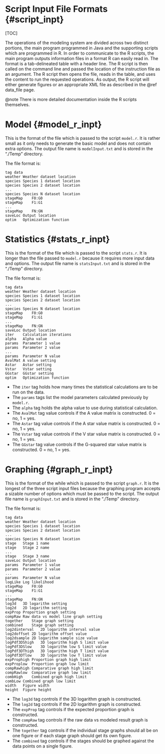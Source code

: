 Script Input File Formats {#script_inpt}
=========================

[TOC]

The operations of the modeling system are divided across two distinct portions, the main program programmed in Java and the supporting scripts which are programmed in R. In order to communicate to the R scripts, the main program outputs information files in a format R can easily read in. The format is a tab-delineated table with a header line. The R script is then called on the command line and passed the location of the instruction file as an argument. The R script then opens the file, reads in the table, and uses the content to run the requested operations. As output, the R script will either generate figures or an appropriate XML file as described in the @ref data_file page.

@note There is more detailed documentation inside the R scripts themselves.

Model {#model_r_inpt}
=====

This is the format of the file which is passed to the script `model.r`. It is rather small as it only needs to generate the basic model and does not contain extra options. The output file name is `modelInput.txt` and is stored in the “./Temp” directory.

The file format is:

~~~~~~~~~~~~~~~~~~~~~~~~~~~~~~~~~~~~~~~~
tag	data
weather Weather dataset location
species	Species 1 dataset location
species	Species 2 dataset location
...
species	Species N dataset location
stageMap    F0:G0
stageMap    F1:G1
...
stageMap    FN:GN
saveLoc	Output location
optim   Optimization function
~~~~~~~~~~~~~~~~~~~~~~~~~~~~~~~~~~~~~~~~

Statistics {#stats_r_inpt}
==========

This is the format of the file which is passed to the script `stats.r`. It is longer than the file passed to `model.r` because it requires more input data and options. The output file name is `statsInput.txt` and is stored in the “./Temp” directory.

The file format is:

~~~~~~~~~~~~~~~~~~~~~~~~~~~~~~~~~~~~~~~~
tag	data
weather	Weather dataset location
species	Species 1 dataset location
species	Species 2 dataset location
...
species	Species N dataset location
stageMap    F0:G0
stageMap    F1:G1
...
stageMap    FN:GN
saveLoc	Output location
iter	Calculation iterations
alpha	Alpha value
params	Parameter 1 value
params	Parameter 2 value
...
params	Parameter N value
AvalMat	A value setting
Astar	Astar setting
Vstar	Vstar setting
GGstar	GGstar setting
optim   Optimization function
~~~~~~~~~~~~~~~~~~~~~~~~~~~~~~~~~~~~~~~~

 - The `iter` tag holds how many times the statistical calculations are to be run on the data.
 - The `params` tags list the model parameters calculated previously by `model.r`.
 - The `alpha` tag holds the alpha value to use during statistical calculation.
 - The `AvalMat` tag value controls if the A value matrix is constructed.              0 = no, 1 = yes. 
 - The `Astar` tag value controls if the A star value matrix is constructed.           0 = no, 1 = yes. 
 - The `Vstar` tag value controls if the V star value matrix is constructed.           0 = no, 1 = yes. 
 - The `GGstar` tag value controls if the G-squared star value matrix is constructed.  0 = no, 1 = yes. 

Graphing {#graph_r_inpt}
========

This is the format of the while which is passed to the script `graph.r`. It is the longest of the three script input files because the graphing program accepts a sizable number of options which must be passed to the script. The output file name is `graphInput.txt` and is stored in the “./Temp” directory.

The file format is:

~~~~~~~~~~~~~~~~~~~~~~~~~~~~~~~~~~~~~~~~
tag	data
weather	Weather dataset location
species	Species 1 dataset location
species	Species 2 dataset location
...
species	Species N dataset location
stage	Stage 1 name
stage	Stage 2 name
...
stage	Stage 3 name
saveLoc	Output location
params	Parameter 1 value
params	Parameter 2 value
...
params	Parameter N value
logLike	Log likelihood
stageMap    F0:G0
stageMap    F1:G1
...
stageMap    FN:GN
log3d	3D logarithm setting
log2d	2D logarithm setting
expProp	Proportion graph setting
compRaw	Raw data vs model line graph setting
together	Stage graph setting
combined	Stage graph setting
log2dinterval	2D logarithm interval value
log2doffset	2D logarithm offset value
log2dsample	2D logarithm sample size value
logPdf3DShigh	3D logarithm high S limit value
logPdf3DSlow	3D logarithm low S limit value
logPdf3DThigh	3D logarithm high T limit value
logPdf3DTlow	3D logarithm low T limit value
expProphigh	Proportion graph high limit
expProplow	Proportion graph low limit
compRawhigh	Comparative graph high limit
compRawlow	Comparative graph low limit
combHigh	Combined graph high limit
combLow	Combined graph low limit
width	Figure width
height	Figure height
~~~~~~~~~~~~~~~~~~~~~~~~~~~~~~~~~~~~~~~~

 - The `log3d` tag controls if the 3D logarithm graph is constructed.
 - The `log2d` tag controls if the 2D logarithm graph is constructed.
 - The `expProp` tag controls if the expected proportion graph is constructed.
 - The `compRaw` tag controls if the raw data vs modeled result graph is constructed.
 - The `together` tag controls if the individual stage graphs should all be on one figure or if each stage graph should get its own figure.
 - The `combined` tag controls if the stages should be graphed against the data points on a single figure.